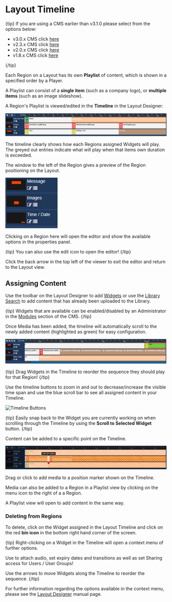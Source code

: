 <!--toc=layouts-->

# Layout Timeline

{tip}
If you are using a CMS earlier than v3.1.0 please select from the options below:

- v3.0.x CMS click [here](layouts_timeline_3.html)
- v2.3.x CMS click [here](layouts_timeline_3.html)
- v2.0.x CMS click [here](layouts_timeline_2.0.html)
- v1.8.x CMS click [here](layouts_playlists_1.8.html)

{/tip}

Each Region on a Layout has its own **Playlist** of content, which is shown in a specified order by a Player. 

A Playlist can consist of a **single item** (such as a company logo), or **multiple items** (such as an image slideshow).

A Region's Playlist is viewed/edited in the **Timeline** in the Layout Designer:  

![Region Timeline](img/v3_layouts_region_timeline.png)

The timeline clearly shows how each Regions assigned Widgets will play. The greyed out entries indicate what will play when that items own duration is exceeded.

The window to the left of the Region gives a preview of the Region positioning on the Layout. 

![Region Position Preview](img/v3_layouts_timeline_region_position_preview.png)

Clicking on a Region here will open the editor and show the available options in the properties panel.

{tip}
You can also use the edit icon to open the editor!
{/tip}

Click the back arrow in the top left of the viewer to exit the editor and return to the Layout view.

## Assigning Content

Use the toolbar on the Layout Designer to add [Widgets](layouts_widgets.html) or use the [Library Search](layouts_library_search.html) to add content that has already been uploaded to the Library.

{tip}
Widgets that are available can be enabled/disabled by an Administrator in the [Modules](media_modules.html) section of the CMS.
{/tip}

Once Media has been added, the timeline will automatically scroll to the newly added content (highlighted as green) for easy configuration.

![Scroll to Media](img/v3_layouts_added_media_scroll.png)

{tip}
Drag Widgets in the Timeline to reorder the sequence they should play for that Region!
{/tip}

Use the timeline buttons to zoom in and out to decrease/increase the visible time span and use the blue scroll bar to see all assigned content in your Timeline.

![Timeline Buttons](img/v2.3_layouts_timeline_buttons.png)

{tip}
Easily snap back to the Widget you are currently working on when scrolling through the Timeline by using the **Scroll to Selected Widget** button.
{/tip}

Content can be added to a specific point on the Timeline. 

![Specific Point](img/v3_layouts_timeline_point_marker.png)

Drag or click to add media to a position marker shown on the Timeline.

Media can also be added to a Region in a Playlist view by clicking on the menu icon to the right of a a Region.

A Playlist view will open to add content in the same way.

### Deleting from Regions

To delete, click on the Widget assigned in the Layout Timeline and click on the red **bin icon** in the bottom right hand corner of the screen. 

{tip}
Right-clicking on a Widget in the Timeline will open a context menu of further options.

Use to attach audio, set expiry dates and transitions as well as set Sharing access for Users / User Groups!

Use the arrows to move Widgets along the Timeline to reorder the sequence.
{/tip}

For further information regarding the options available in the context menu, please see the [Layout Designer](layouts_designer.html) manual page.







